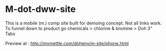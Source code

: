 # M-dot-dww-site

This is a mobile (m.) comp site built for demoing concept. Not all links work. To funnel down to product go chemicals > chlorine & bromine > Doh 3" Tabs

Preview at : http://mymettle.com/doheny/m-site/phone.html
